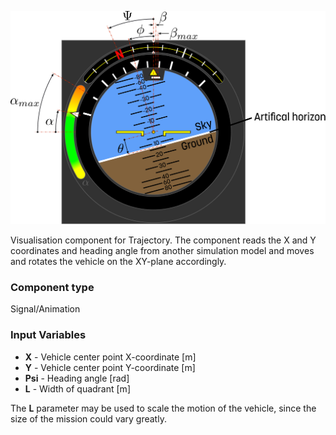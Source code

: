 ![Indicator image](attitudeIndicator_help.svg)

Visualisation component for Trajectory. The component reads the X and Y coordinates and heading angle from another simulation model and moves and rotates the vehicle on the XY-plane accordingly.

### Component type
Signal/Animation

### Input Variables
* **X** - Vehicle center point X-coordinate [m]
* **Y** - Vehicle center point Y-coordinate [m]
* **Psi** - Heading angle [rad]
* **L** - Width of quadrant [m]

The **L** parameter may be used to scale the motion of the vehicle, since the size of the mission could vary greatly.
<!---EQUATION --->